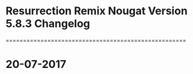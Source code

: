 
# Resurrection Remix Nougat Version 5.8.3 Changelog
====================================================

20-07-2017
============
